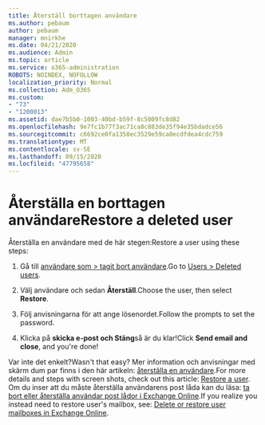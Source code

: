 ```yaml
---
title: Återställ borttagen användare
ms.author: pebaum
author: pebaum
manager: mnirkhe
ms.date: 04/21/2020
ms.audience: Admin
ms.topic: article
ms.service: o365-administration
ROBOTS: NOINDEX, NOFOLLOW
localization_priority: Normal
ms.collection: Adm_O365
ms.custom:
- "73"
- "1200013"
ms.assetid: dae7b5b0-1003-40bd-b59f-8c5009fc8d82
ms.openlocfilehash: 9e7fc1b77f3ac71ca8c883de35f94e35bdadce56
ms.sourcegitcommit: c6692ce0fa1358ec3529e59ca0ecdfdea4cdc759
ms.translationtype: MT
ms.contentlocale: sv-SE
ms.lasthandoff: 09/15/2020
ms.locfileid: "47795658"
---
```

# <a name="restore-a-deleted-user"></a><span data-ttu-id="9b459-102">Återställa en borttagen användare</span><span class="sxs-lookup"><span data-stu-id="9b459-102">Restore a deleted user</span></span>

<span data-ttu-id="9b459-103">Återställa en användare med de här stegen:</span><span class="sxs-lookup"><span data-stu-id="9b459-103">Restore a user using these steps:</span></span>
  
1. <span data-ttu-id="9b459-104">Gå till [användare som \> tagit bort användare](https://admin.microsoft.com/adminportal/home#/deletedusers).</span><span class="sxs-lookup"><span data-stu-id="9b459-104">Go to [Users \> Deleted users](https://admin.microsoft.com/adminportal/home#/deletedusers).</span></span>

2. <span data-ttu-id="9b459-105">Välj användare och sedan **Återställ**.</span><span class="sxs-lookup"><span data-stu-id="9b459-105">Choose the user, then select **Restore**.</span></span>

3. <span data-ttu-id="9b459-106">Följ anvisningarna för att ange lösenordet.</span><span class="sxs-lookup"><span data-stu-id="9b459-106">Follow the prompts to set the password.</span></span>

4. <span data-ttu-id="9b459-107">Klicka på **skicka e-post och Stäng**så är du klar!</span><span class="sxs-lookup"><span data-stu-id="9b459-107">Click **Send email and close**, and you're done!</span></span>

<span data-ttu-id="9b459-108">Var inte det enkelt?</span><span class="sxs-lookup"><span data-stu-id="9b459-108">Wasn't that easy?</span></span> <span data-ttu-id="9b459-109">Mer information och anvisningar med skärm dum par finns i den här artikeln: [återställa en användare](https://docs.microsoft.com/microsoft-365/admin/add-users/restore-user).</span><span class="sxs-lookup"><span data-stu-id="9b459-109">For more details and steps with screen shots, check out this article: [Restore a user](https://docs.microsoft.com/microsoft-365/admin/add-users/restore-user).</span></span> <span data-ttu-id="9b459-110">Om du inser att du måste återställa användarens post låda kan du läsa: [ta bort eller återställa användar post lådor i Exchange Online](https://docs.microsoft.com/exchange/recipients-in-exchange-online/delete-or-restore-mailboxes).</span><span class="sxs-lookup"><span data-stu-id="9b459-110">If you realize you instead need to restore user's mailbox, see: [Delete or restore user mailboxes in Exchange Online](https://docs.microsoft.com/exchange/recipients-in-exchange-online/delete-or-restore-mailboxes).</span></span>